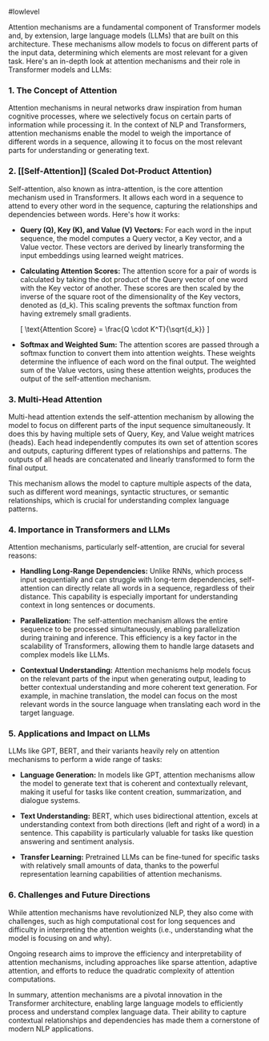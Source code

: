 #lowlevel 


Attention mechanisms are a fundamental component of Transformer models and, by extension, large language models (LLMs) that are built on this architecture. These mechanisms allow models to focus on different parts of the input data, determining which elements are most relevant for a given task. Here's an in-depth look at attention mechanisms and their role in Transformer models and LLMs:

### **1. The Concept of Attention**
Attention mechanisms in neural networks draw inspiration from human cognitive processes, where we selectively focus on certain parts of information while processing it. In the context of NLP and Transformers, attention mechanisms enable the model to weigh the importance of different words in a sequence, allowing it to focus on the most relevant parts for understanding or generating text.

### **2. [[Self-Attention]] (Scaled Dot-Product Attention)**
Self-attention, also known as intra-attention, is the core attention mechanism used in Transformers. It allows each word in a sequence to attend to every other word in the sequence, capturing the relationships and dependencies between words. Here's how it works:

- **Query (Q), Key (K), and Value (V) Vectors:** For each word in the input sequence, the model computes a Query vector, a Key vector, and a Value vector. These vectors are derived by linearly transforming the input embeddings using learned weight matrices.

- **Calculating Attention Scores:** The attention score for a pair of words is calculated by taking the dot product of the Query vector of one word with the Key vector of another. These scores are then scaled by the inverse of the square root of the dimensionality of the Key vectors, denoted as \(d_k\). This scaling prevents the softmax function from having extremely small gradients.

  \[ \text{Attention Score} = \frac{Q \cdot K^T}{\sqrt{d_k}} \]

- **Softmax and Weighted Sum:** The attention scores are passed through a softmax function to convert them into attention weights. These weights determine the influence of each word on the final output. The weighted sum of the Value vectors, using these attention weights, produces the output of the self-attention mechanism.

### **3. Multi-Head Attention**
Multi-head attention extends the self-attention mechanism by allowing the model to focus on different parts of the input sequence simultaneously. It does this by having multiple sets of Query, Key, and Value weight matrices (heads). Each head independently computes its own set of attention scores and outputs, capturing different types of relationships and patterns. The outputs of all heads are concatenated and linearly transformed to form the final output.

This mechanism allows the model to capture multiple aspects of the data, such as different word meanings, syntactic structures, or semantic relationships, which is crucial for understanding complex language patterns.

### **4. Importance in Transformers and LLMs**
Attention mechanisms, particularly self-attention, are crucial for several reasons:

- **Handling Long-Range Dependencies:** Unlike RNNs, which process input sequentially and can struggle with long-term dependencies, self-attention can directly relate all words in a sequence, regardless of their distance. This capability is especially important for understanding context in long sentences or documents.

- **Parallelization:** The self-attention mechanism allows the entire sequence to be processed simultaneously, enabling parallelization during training and inference. This efficiency is a key factor in the scalability of Transformers, allowing them to handle large datasets and complex models like LLMs.

- **Contextual Understanding:** Attention mechanisms help models focus on the relevant parts of the input when generating output, leading to better contextual understanding and more coherent text generation. For example, in machine translation, the model can focus on the most relevant words in the source language when translating each word in the target language.

### **5. Applications and Impact on LLMs**
LLMs like GPT, BERT, and their variants heavily rely on attention mechanisms to perform a wide range of tasks:

- **Language Generation:** In models like GPT, attention mechanisms allow the model to generate text that is coherent and contextually relevant, making it useful for tasks like content creation, summarization, and dialogue systems.

- **Text Understanding:** BERT, which uses bidirectional attention, excels at understanding context from both directions (left and right of a word) in a sentence. This capability is particularly valuable for tasks like question answering and sentiment analysis.

- **Transfer Learning:** Pretrained LLMs can be fine-tuned for specific tasks with relatively small amounts of data, thanks to the powerful representation learning capabilities of attention mechanisms.

### **6. Challenges and Future Directions**
While attention mechanisms have revolutionized NLP, they also come with challenges, such as high computational cost for long sequences and difficulty in interpreting the attention weights (i.e., understanding what the model is focusing on and why).

Ongoing research aims to improve the efficiency and interpretability of attention mechanisms, including approaches like sparse attention, adaptive attention, and efforts to reduce the quadratic complexity of attention computations.

In summary, attention mechanisms are a pivotal innovation in the Transformer architecture, enabling large language models to efficiently process and understand complex language data. Their ability to capture contextual relationships and dependencies has made them a cornerstone of modern NLP applications.
